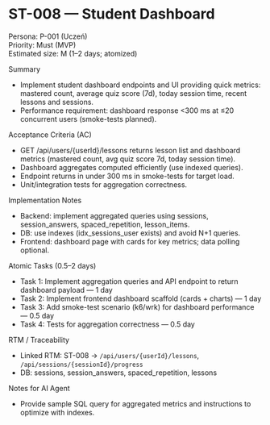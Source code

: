 # ST-008 — Student Dashboard

Persona: P-001 (Uczeń)  
Priority: Must (MVP)  
Estimated size: M (1–2 days; atomized)

Summary
- Implement student dashboard endpoints and UI providing quick metrics: mastered count, average quiz score (7d), today session time, recent lessons and sessions.
- Performance requirement: dashboard response <300 ms at ≤20 concurrent users (smoke-tests planned).

Acceptance Criteria (AC)
- GET /api/users/{userId}/lessons returns lesson list and dashboard metrics (mastered count, avg quiz score 7d, today session time).
- Dashboard aggregates computed efficiently (use indexed queries).
- Endpoint returns in under 300 ms in smoke-tests for target load.
- Unit/integration tests for aggregation correctness.

Implementation Notes
- Backend: implement aggregated queries using sessions, session_answers, spaced_repetition, lesson_items.
- DB: use indexes (idx_sessions_user exists) and avoid N+1 queries.
- Frontend: dashboard page with cards for key metrics; data polling optional.

Atomic Tasks (0.5–2 days)
- Task 1: Implement aggregation queries and API endpoint to return dashboard payload — 1 day
- Task 2: Implement frontend dashboard scaffold (cards + charts) — 1 day
- Task 3: Add smoke-test scenario (k6/wrk) for dashboard performance — 0.5 day
- Task 4: Tests for aggregation correctness — 0.5 day

RTM / Traceability
- Linked RTM: ST-008 -> `/api/users/{userId}/lessons`, `/api/sessions/{sessionId}/progress`
- DB: sessions, session_answers, spaced_repetition, lessons

Notes for AI Agent
- Provide sample SQL query for aggregated metrics and instructions to optimize with indexes.